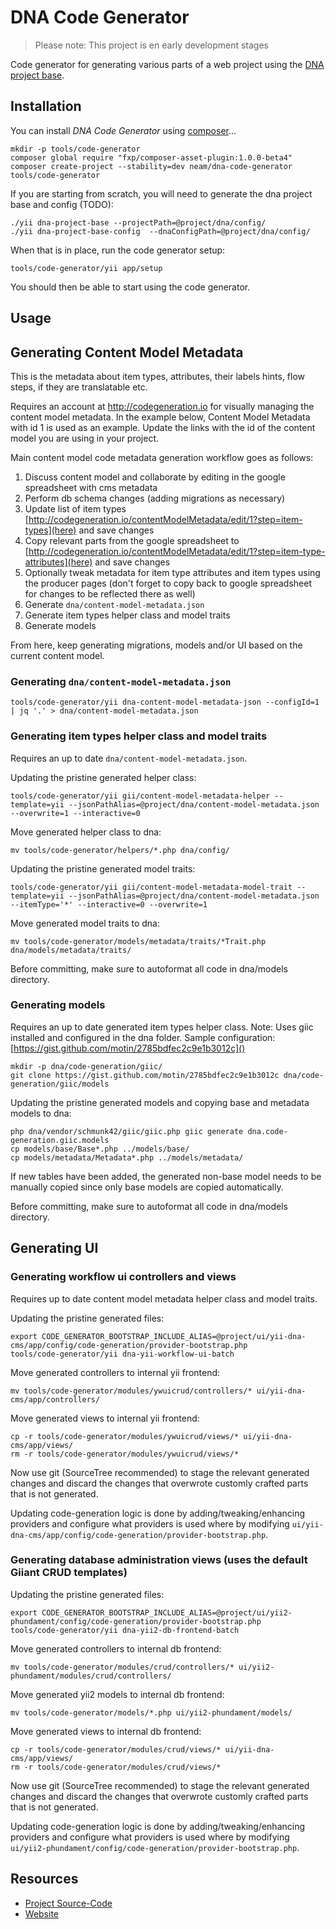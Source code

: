 DNA Code Generator
====================

> Please note: This project is en early development stages

Code generator for generating various parts of a web project using the [DNA project base](http://neamlabs.com/dna-project-base/).

Installation
-----------

You can install _DNA Code Generator_ using [composer](https://getcomposer.org/download/)...

    mkdir -p tools/code-generator
    composer global require "fxp/composer-asset-plugin:1.0.0-beta4"
    composer create-project --stability=dev neam/dna-code-generator tools/code-generator

If you are starting from scratch, you will need to generate the dna project base and config (TODO):

    ./yii dna-project-base --projectPath=@project/dna/config/
    ./yii dna-project-base-config  --dnaConfigPath=@project/dna/config/

When that is in place, run the code generator setup:
    
    tools/code-generator/yii app/setup

You should then be able to start using the code generator.

Usage
-----

## Generating Content Model Metadata

This is the metadata about item types, attributes, their labels hints, flow steps, if they are translatable etc.

Requires an account at http://codegeneration.io for visually managing the content model metadata. In the example below, Content Model Metadata with id 1 is used as an example. Update the links with the id of the content model you are using in your project.

Main content model code metadata generation workflow goes as follows:

1. Discuss content model and collaborate by editing in the google spreadsheet with cms metadata
2. Perform db schema changes (adding migrations as necessary)
3. Update list of item types [http://codegeneration.io/contentModelMetadata/edit/1?step=item-types](here) and save changes
4. Copy relevant parts from the google spreadsheet to [http://codegeneration.io/contentModelMetadata/edit/1?step=item-type-attributes](here) and save changes
5. Optionally tweak metadata for item type attributes and item types using the producer pages (don't forget to copy back to google spreadsheet for changes to be reflected there as well)
6. Generate `dna/content-model-metadata.json`
7. Generate item types helper class and model traits
8. Generate models

From here, keep generating migrations, models and/or UI based on the current content model.

### Generating `dna/content-model-metadata.json`

    tools/code-generator/yii dna-content-model-metadata-json --configId=1 | jq '.' > dna/content-model-metadata.json

### Generating item types helper class and model traits

Requires an up to date `dna/content-model-metadata.json`.

Updating the pristine generated helper class:

    tools/code-generator/yii gii/content-model-metadata-helper --template=yii --jsonPathAlias=@project/dna/content-model-metadata.json --overwrite=1 --interactive=0

Move generated helper class to dna:

    mv tools/code-generator/helpers/*.php dna/config/

Updating the pristine generated model traits:

    tools/code-generator/yii gii/content-model-metadata-model-trait --template=yii --jsonPathAlias=@project/dna/content-model-metadata.json --itemType='*' --interactive=0 --overwrite=1

Move generated model traits to dna:

    mv tools/code-generator/models/metadata/traits/*Trait.php dna/models/metadata/traits/

Before committing, make sure to autoformat all code in dna/models directory.

### Generating models

Requires an up to date generated item types helper class. Note: Uses giic installed and configured in the dna folder. Sample configuration: [https://gist.github.com/motin/2785bdfec2c9e1b3012c]()

    mkdir -p dna/code-generation/giic/
    git clone https://gist.github.com/motin/2785bdfec2c9e1b3012c dna/code-generation/giic/models

Updating the pristine generated models and copying base and metadata models to dna:

    php dna/vendor/schmunk42/giic/giic.php giic generate dna.code-generation.giic.models
    cp models/base/Base*.php ../models/base/
    cp models/metadata/Metadata*.php ../models/metadata/

If new tables have been added, the generated non-base model needs to be manually copied since only base models are copied automatically.

Before committing, make sure to autoformat all code in dna/models directory.

## Generating UI

### Generating workflow ui controllers and views

Requires up to date content model metadata helper class and model traits.

Updating the pristine generated files:

    export CODE_GENERATOR_BOOTSTRAP_INCLUDE_ALIAS=@project/ui/yii-dna-cms/app/config/code-generation/provider-bootstrap.php
    tools/code-generator/yii dna-yii-workflow-ui-batch

Move generated controllers to internal yii frontend:

    mv tools/code-generator/modules/ywuicrud/controllers/* ui/yii-dna-cms/app/controllers/

Move generated views to internal yii frontend:

    cp -r tools/code-generator/modules/ywuicrud/views/* ui/yii-dna-cms/app/views/
    rm -r tools/code-generator/modules/ywuicrud/views/*

Now use git (SourceTree recommended) to stage the relevant generated changes and discard the changes that overwrote customly crafted parts that is not generated.

Updating code-generation logic is done by adding/tweaking/enhancing providers and configure what providers is used where by modifying `ui/yii-dna-cms/app/config/code-generation/provider-bootstrap.php`.

### Generating database administration views (uses the default Giiant CRUD templates)

Updating the pristine generated files:

    export CODE_GENERATOR_BOOTSTRAP_INCLUDE_ALIAS=@project/ui/yii2-phundament/config/code-generation/provider-bootstrap.php
    tools/code-generator/yii dna-yii2-db-frontend-batch

Move generated controllers to internal db frontend:

    mv tools/code-generator/modules/crud/controllers/* ui/yii2-phundament/modules/crud/controllers/

Move generated yii2 models to internal db frontend:

    mv tools/code-generator/models/*.php ui/yii2-phundament/models/

Move generated views to internal db frontend:

    cp -r tools/code-generator/modules/crud/views/* ui/yii-dna-cms/app/views/
    rm -r tools/code-generator/modules/crud/views/*

Now use git (SourceTree recommended) to stage the relevant generated changes and discard the changes that overwrote customly crafted parts that is not generated.

Updating code-generation logic is done by adding/tweaking/enhancing providers and configure what providers is used where by modifying `ui/yii2-phundament/config/code-generation/provider-bootstrap.php`.

Resources
---------

- [Project Source-Code](https://github.com/neam/dna-code-generator)
- [Website](http://neamlabs.com/dna-project-base/)
